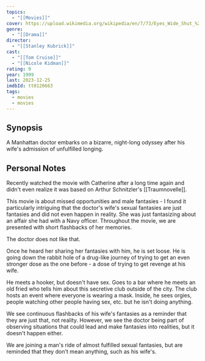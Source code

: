 ```yaml
---
topics:
  - "[[Movies]]"
cover: https://upload.wikimedia.org/wikipedia/en/7/73/Eyes_Wide_Shut_%281999%29.png
genre:
  - "[[Drama]]"
director:
  - "[[Stanley Kubrick]]"
cast:
  - "[[Tom Cruise]]"
  - "[[Nicole Kidman]]"
rating: 9
year: 1999
last: 2023-12-25
imdbId: tt0120663
tags:
  - movies
  - movies
---
```

## Synopsis

A Manhattan doctor embarks on a bizarre, night-long odyssey after his wife's admission of unfulfilled longing.

## Personal Notes

Recently watched the movie with Catherine after a long time again and didn't even realize it was based on Arthur Schnitzler's [[Traumnovelle]]. 

This movie is about missed opportunities and male fantasies - I found it particularly intriguing that the doctor's wife's sexual fantasies are just fantasies and did not even happen in reality. She was just fantasizing about an affair she had with a Navy officer. Throughout the movie, we are presented with short flashbacks of her memories. 

The doctor does not like that.

Once he heard her sharing her fantasies with him, he is set loose. He is going down the rabbit hole of a drug-like journey of trying to get an even stronger dose as the one before - a dose of trying to get revenge at his wife. 

He meets a hooker, but doesn't have sex. Goes to a bar where he meets an old fried who tells him about this secretive club outside of the city. The club hosts an event where everyone is wearing a mask. Inside, he sees orgies, people watching other people having sex, etc. but he isn't doing anything. 

We see continuous flashbacks of his wife's fantasies as a reminder that they are just that, not reality. However, we see the doctor being part of observing situations that could lead and make fantasies into realities, but it doesn't happen either. 

We are joining a man's ride of almost fulfilled sexual fantasies, but are reminded that they don't mean anything, such as his wife's. 